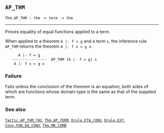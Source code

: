 ## `AP_THM`

``` hol4
Thm.AP_THM : thm -> term -> thm
```

------------------------------------------------------------------------

Proves equality of equal functions applied to a term.

When applied to a theorem `A |- f = g` and a term `x`, the inference
rule `AP_THM` returns the theorem `A |- f x = g x`.

``` hol4
      A |- f = g
   ----------------  AP_THM (A |- f = g) x
    A |- f x = g x
```

### Failure

Fails unless the conclusion of the theorem is an equation, both sides of
which are functions whose domain type is the same as that of the
supplied term.

### See also

[`Tactic.AP_THM_TAC`](#Tactic.AP_THM_TAC),
[`Thm.AP_TERM`](#Thm.AP_TERM), [`Drule.ETA_CONV`](#Drule.ETA_CONV),
[`Drule.EXT`](#Drule.EXT), [`Conv.FUN_EQ_CONV`](#Conv.FUN_EQ_CONV),
[`Thm.MK_COMB`](#Thm.MK_COMB)

